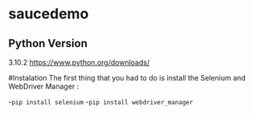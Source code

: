 # saucedemo

## Python Version
3.10.2
https://www.python.org/downloads/

#Instalation
The first thing that you had to do is install the Selenium and WebDriver Manager :

-`pip install selenium`
-`pip install webdriver_manager`
